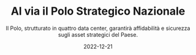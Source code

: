 ---
type: "news"
title: "Al via il Polo Strategico Nazionale"
subtitle: "Il Polo, strutturato in quattro data center, garantirà affidabilità e sicurezza sugli asset strategici del Paese."
date: "2022-12-21"
evidence: true
internalNews: false
fonte: innovazione.gov.it
showInHome: true
typeOfNews: Articolo
link: https://innovazione.gov.it/notizie/articoli/al-via-il-polo-strategico-nazionale/
image: /assets/img_news/2022-12-21-al-via-il-polo-strategico-nazionale.jpg
tags:
  - Articoli
---
